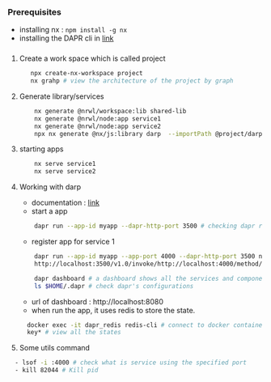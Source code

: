 ### Prerequisites
 - installing nx : ``npm install -g nx``
 - installing the DAPR cli in [link](https://docs.dapr.io/getting-started/install-dapr-cli)

### 
 1. Create a work space which is called project
    ```bash
       npx create-nx-workspace project
       nx grahp # view the architecture of the project by graph
    ```
 2. Generate library/services
    ```bash 
        nx generate @nrwl/workspace:lib shared-lib
        nx generate @nrwl/node:app service1
        nx generate @nrwl/node:app service2
        npx nx generate @nx/js:library darp  --importPath @project/darp # example generate the library
    ```
 3. starting apps
    ```bash
        nx serve service1
        nx serve service2
    ``` 
4. Working with darp
    - documentation : [link](https://docs.dapr.io/getting-started/get-started-api/)
    - start a app
    ```bash
        dapr run --app-id myapp --dapr-http-port 3500 # checking dapr ready
    ```
    - register app for service 1   
    ```bash
        dapr run --app-id myapp --app-port 4000 --dapr-http-port 3500 nx serve service1 # start service 1
        http://localhost:3500/v1.0/invoke/http://localhost:4000/method/test # none dapr endpoint
    ```
   
    ```bash
        dapr dashboard # a dashboard shows all the services and component.
        ls $HOME/.dapr # check dapr's configurations
    ```
    - url of dashboard : http://localhost:8080
    - when run the app, it uses redis to store the state. 
    ```bash
      docker exec -it dapr_redis redis-cli # connect to docker container
      key* # view all the states 
    ```
5. Some utils command 
```bash
  - lsof -i :4000 # check what is service using the specified port
  - kill 82044 # Kill pid
```
